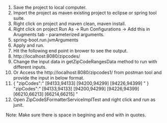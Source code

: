 1. Save the project to local computer.
2. Import the project as maven existing project to eclipse or spring tool suite. 
3. Right click on project and maven clean, maven install.
4. Right click on project Run As -> Run Configurations -> Add this in Arugments tab - parameterized arguments. 
5. spring-boot.run.jvmArguments
6. Apply and run.
7. Hit the following end point in brower to see the output.
8. http://localhost:8080/zipcodes/
9. Change the input data in getZipCodeRangesData method to run with different inputs. 
10. Or Access the http://localhost:8080/zipcodes1/ from postman tool and provide the input in below format.
11. { "zipCodes":" [94133,94133] [94200,94299] [94226,94399] " }
"zipCodes":" [94133,94133] [94200,94299] [94226,94399] [66210,66213] [66214,66215] "
12. Open ZipCodeSFormatterServiceImplTest and right click and run as junit.

Note: Make sure there is space in begining and end with in quotes.
